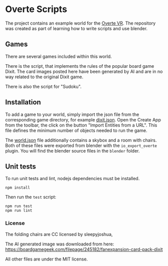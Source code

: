 # Overte Scripts

The project contains an example world for the [Overte VR](https://overte.org/). The repository was created as part of learning how to write scripts and use blender.

## Games

There are several games included within this world.

There is the script, that implements the rules of the popular board game Dixit. The card images posted here have been generated by AI and are in no way related to the original Dixit game.

There is also the script for "Sudoku".

## Installation

To add a game to your world, simply import the json file from the corresponding game directory, for example [dixit.json](https://raw.githubusercontent.com/keeshii/overte-dixit/master/dixit/dixit.json). Open the Create App from the toolbar, the click on the button "Import Entities from a URL". This file defines the minimum number of objects needed to run the game.

The [world.json](https://raw.githubusercontent.com/keeshii/overte-dixit/master/world.json) file additionally contains a skybox and a room with chairs. Both of these files were exported from blender with the `io_export_overte` plugin. You will find the blender source files in the `blender` folder.

## Unit tests

To run unit tests and lint, nodejs dependencies must be installed.

```
npm install
```

Then run the `test` script:

```
npm run test
npm run lint
```

### License

The folding chairs are CC licensed by sleepyjoshua,

The AI generated image was downloaded from here:
https://boardgamegeek.com/filepage/245182/fanexpansion-card-pack-dixit

All other files are under the MIT license.
